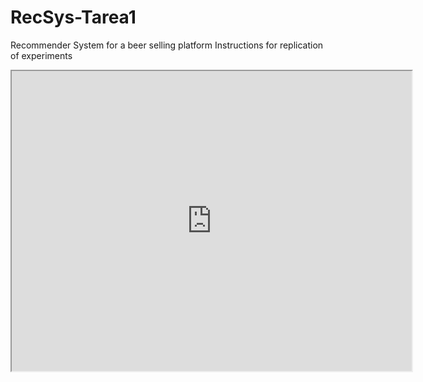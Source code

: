 # RecSys-Tarea1
Recommender System for a beer selling platform
Instructions for replication of experiments

<iframe src="https://drive.google.com/file/d/1OJkAht_jzFF3aR1PLU7f38VuZ2-L8wFY/preview" width="640" height="480"></iframe>
